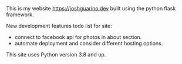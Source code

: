 This is my website https://joshguarino.dev built using the python flask framework.

New development features todo list for site:
- connect to facebook api for photos in about section.
- automate deployment and consider different hosting options.

This site uses Python version 3.8 and up.